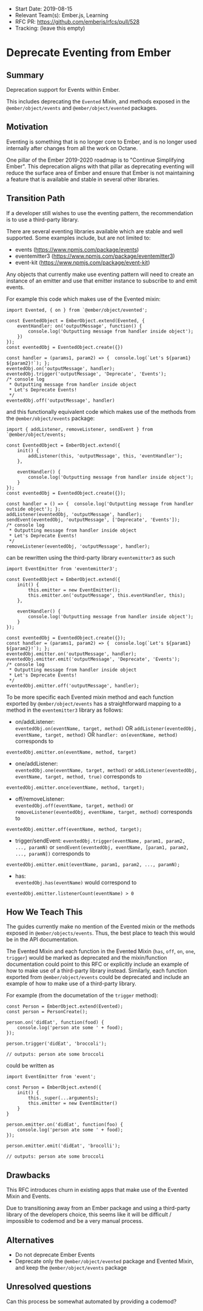 - Start Date: 2019-08-15
- Relevant Team(s): Ember.js, Learning
- RFC PR: https://github.com/emberjs/rfcs/pull/528
- Tracking: (leave this empty)

# Deprecate Eventing from Ember

## Summary

Deprecation support for Events within Ember.

This includes deprecating the `Evented` Mixin, and methods exposed in the `@ember/object/events` and `@ember/object/evented` packages.

## Motivation

Eventing is something that is no longer core to Ember, and is no longer used internally after changes from all the work on Octane.

One pillar of the Ember 2019-2020 roadmap is to "Continue Simplifying Ember". This deprecation aligns with that pillar as deprecating eventing will reduce the surface area of Ember and ensure that Ember is not maintaining a feature that is available and stable in several other libraries.

## Transition Path

If a developer still wishes to use the eventing pattern, the recommendation is to use a third-party library.

There are several eventing libraries available which are stable and well supported. Some examples include, but are not limited to:
* events (https://www.npmjs.com/package/events)
* eventemitter3 (https://www.npmjs.com/package/eventemitter3)
* event-kit (https://www.npmjs.com/package/event-kit)

Any objects that currently make use eventing pattern will need to create an instance of an emitter and use that emitter instance to subscribe to and emit events.

For example this code which makes use of the Evented mixin:

```
import Evented, { on } from `@ember/object/evented';

const EventedObject = EmberObject.extend(Evented, {
    eventHandler: on('outputMessage', function() {
        console.log('Outputting message from handler inside object');
    })
});
const eventedObj = EventedObject.create({})

const handler = (params1, param2) => {  console.log(`Let's ${param1} ${param2}!`); };
eventedObj.on('outputMessage', handler);
eventedObj.trigger('outputMessage', 'Deprecate', 'Events');
/* console log
 * Outputting message from handler inside object
 * Let's Deprecate Events!
 */
eventedObj.off('outputMessage', handler)
```

and this functionally equivalent code which makes use of the methods from the `@ember/object/events` package:

```
import { addListener, removeListener, sendEvent } from `@ember/object/events;

const EventedObject = EmberObject.extend({
    init() {
        addListener(this, 'outputMessage', this, 'eventHandler');
    },

    eventHandler() {
        console.log('Outputting message from handler inside object');
    }
});
const eventedObj = EventedObject.create({});

const handler = () => {  console.log('Outputting message from handler outside object'); };
addListener(eventedObj, 'outputMessage', handler);
sendEvent(eventedObj, 'outputMessage', ['Deprecate', 'Events']);
/* console log
 * Outputting message from handler inside object
 * Let's Deprecate Events!
 */
removeListener(eventedObj, 'outputMessage', handler);
```

can be rewritten using the third-party library `eventemitter3` as such

```
import EventEmitter from 'eventemitter3';

const EventedObject = EmberObject.extend({
    init() {
        this.emitter = new EventEmitter();
        this.emitter.on('outputMessage', this.eventHandler, this);
    },

    eventHandler() {
        console.log('Outputting message from handler inside object');
    }
});

const eventedObj = EventedObject.create({});
const handler = (params1, param2) => {  console.log(`Let's ${param1} ${param2}!`); };
eventedObj.emitter.on('outputMessage', handler);
eventedObj.emitter.emit('outputMessage', 'Deprecate', 'Events');
/* console log
 * Outputting message from handler inside object
 * Let's Deprecate Events!
 */
eventedObj.emitter.off('outputMessage', handler);
```

To be more specific each Evented mixin method and each function exported by `@ember/object/events` has a straightforward mapping to a method in the `eventemitter3` library as follows:

* on/addListener:  
`eventedObj.on(eventName, target, method)` OR `addListener(eventedObj, eventName, target, method)` OR `handler: on(eventName, method)` corresponds to
```
eventedObj.emitter.on(eventName, method, target)
```

* one/addListener:  
`eventedObj.one(eventName, target, method)` or `addListener(eventedObj, eventName, target, method, true)` corresponds to
```
eventedObj.emitter.once(eventName, method, target);
```

* off/removeListener:  
`eventedObj.off(eventName, target, method)` or `removeListener(eventedObj, eventName, target, method)` corresponds to
```
eventedObj.emitter.off(eventName, method, target);
```

* trigger/sendEvent:
`eventedObj.trigger(eventName, param1, param2, ..., paramN)` or `sendEvent(eventedObj, eventName, [param1, param2, ..., paramN])` corresponds to
```
eventedObj.emitter.emit(eventName, param1, param2, ..., paramN);
```

* has:  
`eventedObj.has(eventName)` would correspond to
```
eventedObj.emitter.listenerCount(eventName) > 0
```

## How We Teach This

The guides currently make no mention of the Evented mixin or the methods exposed in `@ember/objects/events`. Thus, the best place to teach this would be in the API documentation.

The Evented Mixin and each function in the Evented Mixin (`has`, `off`, `on`, `one`, `trigger`) would be marked as deprecated and the mixin/function documentation could point to this RFC or explicitly include an example of how to make use of a third-party library instead.
Similarly, each function exported from `@ember/object/events` could be deprecated and include an example of how to make use of a third-party library.

For example (from the documetation of the `trigger` method):

```
const Person = EmberObject.extend(Evented);
const person = PersonCreate();

person.on('didEat', function(food) {
    console.log('person ate some ' + food);
});

person.trigger('didEat', 'broccoli');

// outputs: person ate some broccoli
```

could be written as

```
import EventEmitter from 'event';

const Person = EmberObject.extend({
    init() {
        this._super(...arguments);
        this.emitter = new EventEmitter()
    }
}

person.emitter.on('didEat', function(foo) {
    console.log('person ate some ' + food);
});

person.emitter.emit('didEat', 'brocolli');

// outputs: person ate some broccoli
```

## Drawbacks

This RFC introduces churn in existing apps that make use of the Evented Mixin and Events.

Due to transitioning away from an Ember package and using a third-party library of the developers choice, this seems like it will be difficult / impossible to codemod and be a very manual process. 

## Alternatives

* Do not deprecate Ember Events
* Deprecate only the `@ember/object/evented` package and Evented Mixin, and keep the `@ember/object/events` package

## Unresolved questions

Can this process be somewhat automated by providing a codemod?
